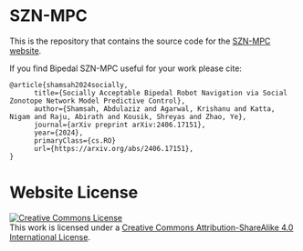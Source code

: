 # SZN-MPC

This is the repository that contains the source code for the [SZN-MPC website](https://szn-mpc.github.io).

If you find Bipedal SZN-MPC useful for your work please cite:
```
@article{shamsah2024socially,
      title={Socially Acceptable Bipedal Robot Navigation via Social Zonotope Network Model Predictive Control}, 
      author={Shamsah, Abdulaziz and Agarwal, Krishanu and Katta, Nigam and Raju, Abirath and Kousik, Shreyas and Zhao, Ye},
      journal={arXiv preprint arXiv:2406.17151},
      year={2024},
      primaryClass={cs.RO}
      url={https://arxiv.org/abs/2406.17151}, 
}
```

# Website License
<a rel="license" href="http://creativecommons.org/licenses/by-sa/4.0/"><img alt="Creative Commons License" style="border-width:0" src="https://i.creativecommons.org/l/by-sa/4.0/88x31.png" /></a><br />This work is licensed under a <a rel="license" href="http://creativecommons.org/licenses/by-sa/4.0/">Creative Commons Attribution-ShareAlike 4.0 International License</a>.
